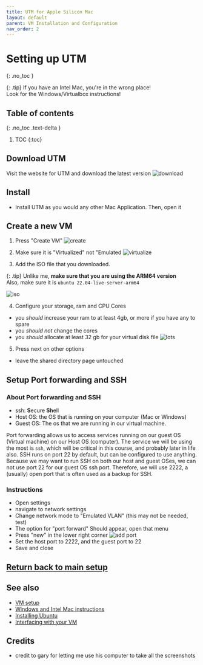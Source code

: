 ```yaml
---
title: UTM for Apple Silicon Mac
layout: default
parent: VM Installation and Configuration
nav_order: 2
---
```


# Setting up UTM
{: .no_toc }

{: .tip}
If you have an Intel Mac, you're in the wrong place! <br> Look for the Windows/Virtualbox instructions!

## Table of contents
{: .no_toc .text-delta }

1. TOC
{:toc}


## Download UTM

Visit the website for UTM and download the latest version
![download](imgs/mac_inst/dw_utm.png)

## Install 

- Install UTM as you would any other Mac Application. Then, open it

## Create a new VM
1. Press "Create VM"
![create](imgs/mac_inst/create_vm.png)

2. Make sure it is "Virtualized" not "Emulated
![virtualize](imgs/mac_inst/virt.png)

3.  Add the ISO file that you downloaded. 

{: .tip}
Unlike me, **make sure that you are using the ARM64 version**
<br> Also, make sure it is `ubuntu 22.04-live-server-arm64`

![iso](imgs/mac_inst/iso.png)


4.  Configure your storage, ram and CPU Cores
- you *should* increase your ram to at least 4gb, or more if you have any to spare
- you *should not* change the cores
- you *should* allocate at least 32 gb for your virtual disk file
![lots](imgs/mac_inst/stor_sz.png)

5.  Press next on other options
- leave the shared directory page untouched

## Setup Port forwarding and SSH

### About Port forwarding and SSH
- ssh: **S**ecure **Sh**ell
- Host OS: the OS that is running on your computer (Mac or Windows)
- Guest OS: The os that we are running in our virtual machine. 

Port forwarding allows us to access services running on our guest OS (Virtual machine) on our Host OS (computer). The service we will be using the most is `ssh`, which will be critical in this course, and probably later in life also. SSH runs on port 22 by default, but can be configured to use anything. Because we may want to run SSH on both our host and guest OSes, we can not use port 22 for our guest OS ssh port. Therefore, we will use 2222, a (usually) open port that is often used as a backup for SSH. 

### Instructions 
- Open settings 
- navigate to network settings
- Change network mode to "Emulated VLAN" (this may not be needed, test)
- The option for "port forward" Should appear, open that menu
- Press "new" in the lower right corner
![add port](imgs/mac_inst/add_prt.png)
- Set the host port to 2222, and the guest port to 22
- Save and close

## [Return back to main setup](index)

## See also

- [VM setup](index)
- [Windows and Intel Mac instructions](windows)
- [Installing Ubuntu](ubuntu_2204_server)
- [Interfacing with your VM](/usage/interface)

## Credits
- credit to gary for letting me use his computer to take all the screenshots
